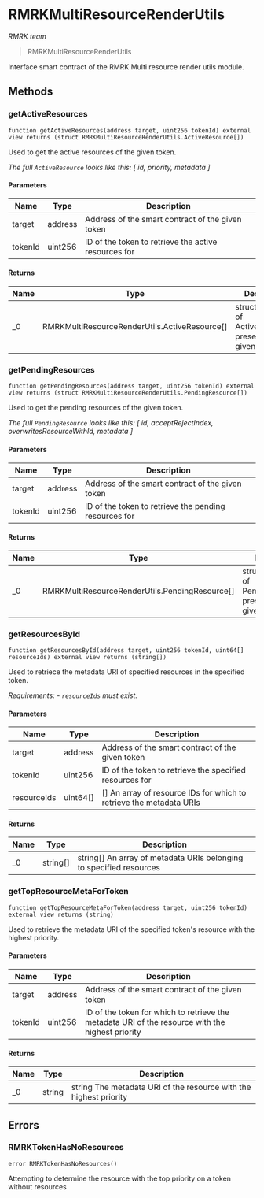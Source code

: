 # RMRKMultiResourceRenderUtils

*RMRK team*

> RMRKMultiResourceRenderUtils

Interface smart contract of the RMRK Multi resource render utils module.



## Methods

### getActiveResources

```solidity
function getActiveResources(address target, uint256 tokenId) external view returns (struct RMRKMultiResourceRenderUtils.ActiveResource[])
```

Used to get the active resources of the given token.

*The full `ActiveResource` looks like this:  [      id,      priority,      metadata  ]*

#### Parameters

| Name | Type | Description |
|---|---|---|
| target | address | Address of the smart contract of the given token |
| tokenId | uint256 | ID of the token to retrieve the active resources for |

#### Returns

| Name | Type | Description |
|---|---|---|
| _0 | RMRKMultiResourceRenderUtils.ActiveResource[] | struct[] An array of ActiveResources present on the given token |

### getPendingResources

```solidity
function getPendingResources(address target, uint256 tokenId) external view returns (struct RMRKMultiResourceRenderUtils.PendingResource[])
```

Used to get the pending resources of the given token.

*The full `PendingResource` looks like this:  [      id,      acceptRejectIndex,      overwritesResourceWithId,      metadata  ]*

#### Parameters

| Name | Type | Description |
|---|---|---|
| target | address | Address of the smart contract of the given token |
| tokenId | uint256 | ID of the token to retrieve the pending resources for |

#### Returns

| Name | Type | Description |
|---|---|---|
| _0 | RMRKMultiResourceRenderUtils.PendingResource[] | struct[] An array of PendingResources present on the given token |

### getResourcesById

```solidity
function getResourcesById(address target, uint256 tokenId, uint64[] resourceIds) external view returns (string[])
```

Used to retriece the metadata URI of specified resources in the specified token.

*Requirements:  - `resourceIds` must exist.*

#### Parameters

| Name | Type | Description |
|---|---|---|
| target | address | Address of the smart contract of the given token |
| tokenId | uint256 | ID of the token to retrieve the specified resources for |
| resourceIds | uint64[] | [] An array of resource IDs for which to retrieve the metadata URIs |

#### Returns

| Name | Type | Description |
|---|---|---|
| _0 | string[] | string[] An array of metadata URIs belonging to specified resources |

### getTopResourceMetaForToken

```solidity
function getTopResourceMetaForToken(address target, uint256 tokenId) external view returns (string)
```

Used to retrieve the metadata URI of the specified token&#39;s resource with the highest priority.



#### Parameters

| Name | Type | Description |
|---|---|---|
| target | address | Address of the smart contract of the given token |
| tokenId | uint256 | ID of the token for which to retrieve the metadata URI of the resource with the highest priority |

#### Returns

| Name | Type | Description |
|---|---|---|
| _0 | string | string The metadata URI of the resource with the highest priority |




## Errors

### RMRKTokenHasNoResources

```solidity
error RMRKTokenHasNoResources()
```

Attempting to determine the resource with the top priority on a token without resources





